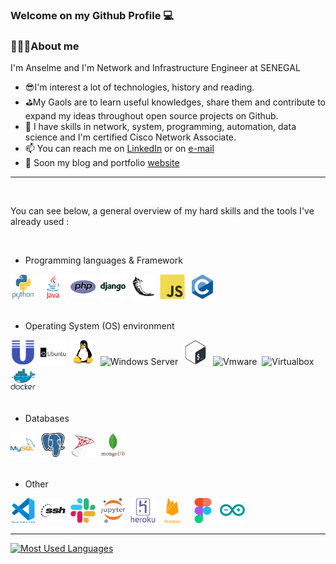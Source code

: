 ### Welcome on my Github Profile 💻

### 👨🏿‍💻About me 

I'm Anselme and I'm Network and Infrastructure Engineer at SENEGAL

- 😎I'm interest a lot of technologies, history and reading.
- ⛳My Gaols are to learn useful knowledges, share them and contribute to expand my ideas throughout open source projects on Github.
- 🌱 I have skills in network, system, programming, automation, data science and I'm certified Cisco Network Associate.
- 📫 You can reach me on [LinkedIn](https://www.linkedin.com/in/anselme-wilfried-ouedraogo-908bb5194/) or on [e-mail](mailto:wilfried.ouedraogo@itpartages.com)
- 📅 Soon my blog and portfolio [website](https://www.itpartages.com)
 
---
<br>

You can see below, a general overview of my hard skills and the tools I've already used :

<br>

- Programming languages & Framework
<div>
    <img src="https://raw.githubusercontent.com/devicons/devicon/master/icons/python/python-original-wordmark.svg" title="Python" alt="Python" width="40" height="40"/>&nbsp;
    <img src="https://raw.githubusercontent.com/devicons/devicon/master/icons/java/java-original-wordmark.svg" title="Java" alt="Java" width="40" height="40"/>&nbsp;
    <img src="https://raw.githubusercontent.com/devicons/devicon/master/icons/php/php-original.svg" title="PHP" alt="PHP" width="40" height="40"/>&nbsp;
    <img src="https://raw.githubusercontent.com/devicons/devicon/master/icons/django/django-plain-wordmark.svg" title="Django" alt="Django" width="40" height="40"/>&nbsp;
    <img src="https://raw.githubusercontent.com/devicons/devicon/master/icons/flask/flask-original.svg" title="Flask" alt="Flask" width="40" height="40"/>&nbsp;
    <img src="https://raw.githubusercontent.com/devicons/devicon/master/icons/javascript/javascript-original.svg" title="JavaScript" alt="JavaScript" width="40" height="40"/>&nbsp;
    <img src="https://raw.githubusercontent.com/devicons/devicon/master/icons/c/c-original.svg" title="C" alt="C" width="40" height="40"/>&nbsp;  
 </div>
 
<br>

- Operating System (OS) environment
<div>
    <img src="https://raw.githubusercontent.com/devicons/devicon/master/icons/unix/unix-original.svg" title="Unix" alt="Unix" width="40" height="40"/>&nbsp;
    <img src="https://raw.githubusercontent.com/devicons/devicon/master/icons/ubuntu/ubuntu-plain-wordmark.svg" title="Ubuntu" alt="Ubuntu" width="40" height="40"/>&nbsp;
    <img src="https://raw.githubusercontent.com/devicons/devicon/master/icons/linux/linux-original.svg" title="Linux" alt="Linux" width="40" height="40"/>&nbsp;
     <img src="https://upload.wikimedia.org/wikipedia/commons/2/26/Windows_Server_logo.svg" title="Windows Server" alt="Windows Server" width="40" height="40"/>&nbsp;
    <img src="https://raw.githubusercontent.com/devicons/devicon/master/icons/bash/bash-original.svg" title="Bash" alt="Bash" width="40" height="40"/>&nbsp;    
     <img src="https://upload.wikimedia.org/wikipedia/commons/1/11/VMware_logo.svg" title="Vmware" alt="Vmware" width="40" height="40"/>&nbsp; 
    <img src="https://upload.wikimedia.org/wikipedia/commons/e/ea/Virtualbox_Faenza.svg" title="Virtualbox" alt="Virtualbox" width="40" height="40"/>&nbsp;     
    <img src="https://raw.githubusercontent.com/devicons/devicon/master/icons/docker/docker-original-wordmark.svg" title="Docker" alt="Docker" width="40" height="40"/>&nbsp;
</div>

<br>

- Databases
<div>
    <img src="https://raw.githubusercontent.com/devicons/devicon/master/icons/mysql/mysql-original-wordmark.svg" title="MySQL" alt="MySQL" width="40" height="40"/>&nbsp;
    <img src="https://raw.githubusercontent.com/devicons/devicon/master/icons/postgresql/postgresql-original.svg" title="PostgreSQL" alt="PostgreSQL" width="40" height="40"/>&nbsp;
    <img src="https://raw.githubusercontent.com/devicons/devicon/master/icons/microsoftsqlserver/microsoftsqlserver-original.svg" title="SQLserver" alt="SQLserver" width="40" height="40"/>&nbsp;
    <img src="https://raw.githubusercontent.com/devicons/devicon/master/icons/mongodb/mongodb-original-wordmark.svg" title="MongoDB" alt="MongoDB" width="40" height="40"/>&nbsp;
</div>

<br>

- Other
<div>
    <img src="https://raw.githubusercontent.com/devicons/devicon/master/icons/vscode/vscode-original-wordmark.svg" title="VS Code" alt="VS Code" width="40" height="40"/>&nbsp;
    <img src="https://raw.githubusercontent.com/devicons/devicon/master/icons/ssh/ssh-original-wordmark.svg" title="SSH" alt="SSH" width="40" height="40"/>&nbsp;
    <img src="https://raw.githubusercontent.com/devicons/devicon/master/icons/slack/slack-original.svg" title="Slack" alt="Slack" width="40" height="40"/>&nbsp;
    <img src="https://raw.githubusercontent.com/devicons/devicon/master/icons/jupyter/jupyter-original-wordmark.svg" title="Jupyter" alt="Jupyter" width="40" height="40"/>&nbsp;
    <img src="https://raw.githubusercontent.com/devicons/devicon/master/icons/heroku/heroku-original-wordmark.svg" title="Heroku" alt="Heroku" width="40" height="40"/>&nbsp;
    <img src="https://raw.githubusercontent.com/devicons/devicon/master/icons/firebase/firebase-plain-wordmark.svg" title="Firebase" alt="Firebase" width="40" height="40"/>&nbsp;
    <img src="https://raw.githubusercontent.com/devicons/devicon/master/icons/figma/figma-original.svg" title="Figma" alt="Figma" width="40" height="40"/>&nbsp;    
    <img src="https://raw.githubusercontent.com/devicons/devicon/master/icons/arduino/arduino-original.svg" title="Arduino" alt="Arduino" width="40" height="40"/>&nbsp;
</div>

---

[![Most Used Languages](https://github-readme-stats.vercel.app/api/top-langs/?username=ANSELME-TIC&layout=compact)](https://github.com/anuraghazra/github-readme-stats)

